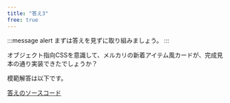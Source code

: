 ```yaml
---
title: "答え3"
free: true
---
```


:::message alert
まずは答えを見ずに取り組みましょう。
:::

オブジェクト指向CSSを意識して、メルカリの新着アイテム風カードが、完成見本の通り実装できたでしょうか？

模範解答は以下です。

[答えのソースコード](https://github.com/schabibi1/zenn-book-challenges/tree/main/lesson5-oocss-mercari-answer1)